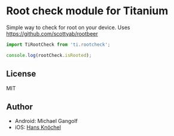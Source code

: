 # Root check module for Titanium

Simple way to check for root on your device.
Uses https://github.com/scottyab/rootbeer

```js
import TiRootCheck from 'ti.rootcheck';

console.log(rootCheck.isRooted);
```

## License

MIT

## Author

* Android: Michael Gangolf
* iOS: [Hans Knöchel](https://github.com/hansemannn)
